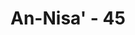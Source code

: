 ---
title: "An-Nisa' - 45"
no: 45
arabic_no: ٤٥
ayah: وَاللّٰهُ اَعْلَمُ بِاَعْدَاۤىِٕكُمْ ۗوَكَفٰى بِاللّٰهِ وَلِيًّا ۙوَّكَفٰى بِاللّٰهِ نَصِيْرًا 
translation: "Dan Allah lebih mengetahui tentang musuh-musuhmu. Cukuplah Allah menjadi pelindung dan cukuplah Allah menjadi penolong (bagimu)."
tafsir: "Allah mengetahui siapa yang menjadi musuh umat Islam. Umat Islam kadang-kadang mengira bahwa musuh-musuh itu adalah sahabat mereka, padahal sebenarnya bukan. Kebaikan-kebaikan yang mereka lahirkan terhadap kaum Muslimin adalah tipu muslihat belaka, sedang tujuan mereka yang sebenarnya ialah menarik kaum Muslimin agar menyeleweng seperti penyelewengan mereka dari jalan yang benar. Allah-lah yang memberi petunjuk kaum Muslimin kepada keselamatan, kebahagiaan dan kebaikan. Dialah yang menolong mereka dalam menghadapi musuh-musuh agama."
---